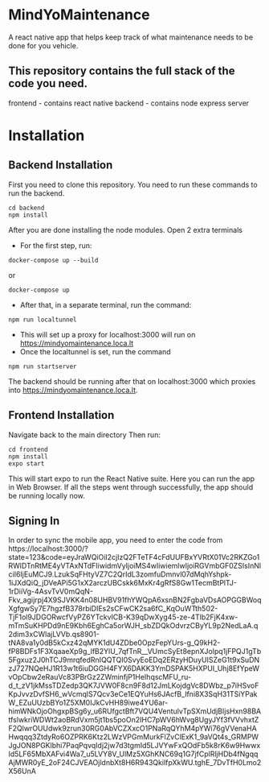 # MindYoMaintenance
A react native app that helps keep track of what maintenance needs to be done for you vehicle.

## This repository contains the full stack of the code you need.
frontend - contains react native
backend - contains node express server


# Installation
## Backend Installation

First you need to clone this repository.
You need to run these commands to run the backend.
```
cd backend
npm install
```
After you are done installing the node modules. Open 2 extra terminals
- For the first step, run:
```
docker-compose up --build
```
or 
```
docker-compose up
```

- After that, in a separate terminal, run the command:
```
npm run localtunnel
```
- This will set up a proxy for localhost:3000 will run on https://mindyomaintenance.loca.lt
- Once the localtunnel is set, run the command
```
npm run startserver
```

The backend should be running after that on localhost:3000 which proxies into https://mindyomaintenance.loca.lt.

## Frontend Installation
Navigate back to the main directory
Then run:
```
cd frontend
npm install
expo start
```
This will start expo to run the React Native suite. Here you can run the app in Web Browser.
If all the steps went through successfully, the app should be running locally now.



## Signing In
In order to sync the mobile app, you need to enter the code from https://localhost:3000/?state=123&code=eyJraWQiOiI2cjIzQ2FTeTF4cFdUUFBxYVRtX01Vc2RKZGo1RWlDTnRtME4yVTAxNTdFIiwidmVyIjoiMS4wIiwiemlwIjoiRGVmbGF0ZSIsInNlciI6IjEuMCJ9.LzukSqFHtyVZ7C2QrIdL3zomfuDmnvl07dMqhYshpk-1iJXdQiQ_jDVeAPi5G1xX2arczUBCskk6MxKr4gRfS8Gw1TecmBtPlTJ-1rDiiVg-4AsvTvV0mQqN-Fkv_agijrpj4X9SJVKK4n08UHBV91fhYWQpA6xsnBN2FgbaVDsAOPGGBWoqXgfgwSy7E7hgzfB378rbiDIEs2sCFwCK2sa6fC_KqOuWTth502-TjF1ol9JDGORwcfVyPZ6YTckvICB-K39qDwXyg45-ze-4Tlb2FjK4xw-mTmSuKHPDd9nE9Kbh6EghCa5orWJH_sbZDQkOdvrzCByYL9p2NedLaA.q2dim3xCWlajLVVb.qs8901-tNA8va1y0dB5kCxz42qMYK1dU4ZDbe0OpzFepYUrs-g_Q9kH2-fP8BDFs1F3XqaaeXp9g_lfB2YlU_7qfTnR__VUmcSyEt8epnXJolpq1jFPQJ1gTb5Fgxuz2J0hTCJ9mrqfedRnIQQTQI0SvyEoEDq2ERzyHDuyUISZeG1t9xSuDNzJ727NQeHJ1R13w1t6iuDGGH4FYX6DAKK3YmDSPAK5HXPUI_Uhj8EfYpeWvOpCbw2eRauVc83PBrGz2ZWminfjP1HeIhqscMFU_ru-d_t_zV1jkMssTDZedp3QK7JVW0F8cn9F8d12JmLKojdgVc8DWbz_p7iHSvoFKpJvvzDvfSH6_wVcmqlS7Qcv3eCe1EQYuHs6JAcfB_lfni8X3SqH31TSiYPakW_EZuUUzbBYo1Z5XM0IJkCvHH89iwe4YU6ar-himWNkOjoOhgxpBSg6y_u6RUfgctBft7VQU4VentulvTpSXmUdjBIjsHxn98BAtfslwkriWDWt2aoBRdVxm5jt1bs5poOn2IHC7pWV6hWvg8UgyJYf3fVVvhxtZF2QlwrOUUdwk9zrun30RG0AbVCZXxcO1PNaRqQYhM4pYWi76gVVenaHAHwqqq3ZtdyRo6OZPRK6Ktz2LWzVPGmMurkFlZvClExK1_9aVQt4s_GRMPWJgJON8PGKlbhi7PaqPqvqIdj2jw7d3tgmId5LJVYwFxQOdFb5k8rK6w9HwwxId5LF65MbXAFvi4Wa7_u5LVY8V_UlMz5XGhKNC69q1G7jfCplRljHDb4fNgqqAjMWR0yE_2oF24CJVEAOjldnbXt8H6R943QkilfpXkWU.tghE_7DvTfH0Lmo2X56UnA

